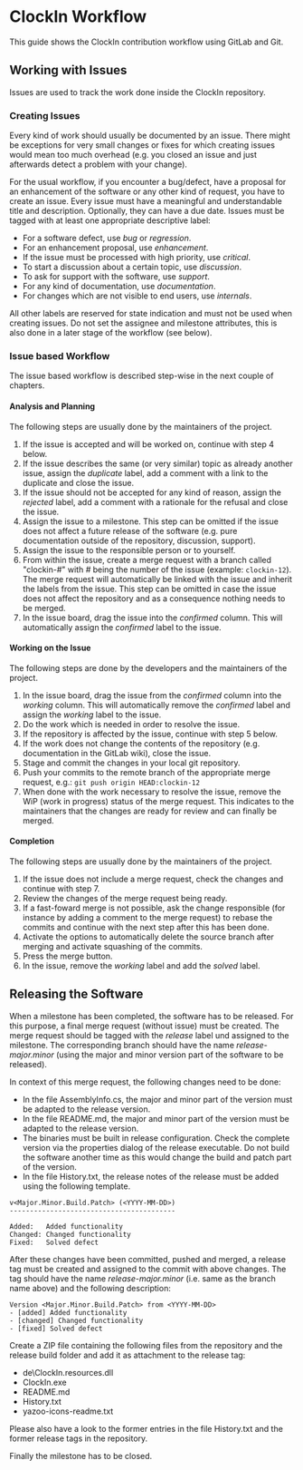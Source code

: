 # ClockIn Workflow
This guide shows the ClockIn contribution workflow using GitLab and Git.

## Working with Issues
Issues are used to track the work done inside the ClockIn repository.

### Creating Issues
Every kind of work should usually be documented by an issue. There might be exceptions for very small changes or fixes for which creating issues would mean too much overhead (e.g. you closed an issue and just afterwards detect a problem with your change).

For the usual workflow, if you encounter a bug/defect, have a proposal for an enhancement of the software or any other kind of request, you have to create an issue. Every issue must have a meaningful and understandable title and description. Optionally, they can have a due date. Issues must be tagged with at least one appropriate descriptive label:

- For a software defect, use *bug* or *regression*.
- For an enhancement proposal, use *enhancement*.
- If the issue must be processed with high priority, use *critical*.
- To start a discussion about a certain topic, use *discussion*.
- To ask for support with the software, use *support*.
- For any kind of documentation, use *documentation*.
- For changes which are not visible to end users, use *internals*.

All other labels are reserved for state indication and must not be used when creating issues. Do not set the assignee and milestone attributes, this is also done in a later stage of the workflow (see below).

### Issue based Workflow
The issue based workflow is described step-wise in the next couple of chapters.

#### Analysis and Planning
The following steps are usually done by the maintainers of the project.

1. If the issue is accepted and will be worked on, continue with step 4 below.
2. If the issue describes the same (or very similar) topic as already another issue, assign the *duplicate* label, add a comment with a link to the duplicate and close the issue.
3. If the issue should not be accepted for any kind of reason, assign the *rejected* label, add a comment with a rationale for the refusal and close the issue.
4. Assign the issue to a milestone. This step can be omitted if the issue does not affect a future release of the software (e.g. pure documentation outside of the repository, discussion, support).
5. Assign the issue to the responsible person or to yourself.
6. From within the issue, create a merge request with a branch called "clockin-#" with *#* being the number of the issue (example: `clockin-12`). The merge request will automatically be linked with the issue and inherit the labels from the issue. This step can be omitted in case the issue does not affect the repository and as a consequence nothing needs to be merged.
7. In the issue board, drag the issue into the *confirmed* column. This will automatically assign the *confirmed* label to the issue.

#### Working on the Issue
The following steps are done by the developers and the maintainers of the project.

1. In the issue board, drag the issue from the *confirmed* column into the *working* column. This will automatically remove the *confirmed* label and assign the *working* label to the issue.
2. Do the work which is needed in order to resolve the issue.
3. If the repository is affected by the issue, continue with step 5 below.
4. If the work does not change the contents of the repository (e.g. documentation in the GitLab wiki), close the issue.
5. Stage and commit the changes in your local git repository.
6. Push your commits to the remote branch of the appropriate merge request, e.g.:
`git push origin HEAD:clockin-12`
7. When done with the work necessary to resolve the issue, remove the WiP (work in progress) status of the merge request. This indicates to the maintainers that the changes are ready for review and can finally be merged.

#### Completion
The following steps are usually done by the maintainers of the project.

1. If the issue does not include a merge request, check the changes and continue with step 7.
2. Review the changes of the merge request being ready.
3. If a fast-foward merge is not possible, ask the change responsible (for instance by adding a comment to the merge request) to rebase the commits and continue with the next step after this has been done.
4. Activate the options to automatically delete the source branch after merging and activate squashing of the commits.
5. Press the merge button.
6. In the issue, remove the *working* label and add the *solved* label.

## Releasing the Software
When a milestone has been completed, the software has to be released. For this purpose, a final merge request (without issue) must be created. The merge request should be tagged with the *release* label und assigned to the milestone. The corresponding branch should have the name *release-major.minor* (using the major and minor version part of the software to be released).

In context of this merge request, the following changes need to be done:

- In the file AssemblyInfo.cs, the major and minor part of the version must be adapted to the release version.
- In the file README.md, the major and minor part of the version must be adapted to the release version.
- The binaries must be built in release configuration. Check the complete version via the properties dialog of the release executable. Do not build the software another time as this would change the build and patch part of the version.
- In the file History.txt, the release notes of the release must be added using the following template.
```
v<Major.Minor.Build.Patch> (<YYYY-MM-DD>)
-----------------------------------------

Added:   Added functionality
Changed: Changed functionality
Fixed:   Solved defect
```
After these changes have been committed, pushed and merged, a release tag must be created and assigned to the commit with above changes. The tag should have the name *release-major.minor* (i.e. same as the branch name above) and the following description:
```
Version <Major.Minor.Build.Patch> from <YYYY-MM-DD>
- [added] Added functionality
- [changed] Changed functionality
- [fixed] Solved defect
```
Create a ZIP file containing the following files from the repository and the release build folder and add it as attachment to the release tag:
- de\ClockIn.resources.dll
- ClockIn.exe
- README.md
- History.txt
- yazoo-icons-readme.txt

Please also have a look to the former entries in the file History.txt and the former release tags in the repository.

Finally the milestone has to be closed.